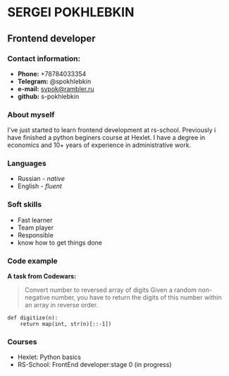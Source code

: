 # SERGEI POKHLEBKIN
## Frontend developer
### Contact information:
* **Phone:** +78784033354
* **Telegram:** @spokhlebkin
* **e-mail:** svpok@rambler.ru
* **github:** s-pokhlebkin
### About myself
I've just started to learn frontend development at rs-school. Previously i have finished a python beginers course at Hexlet. 
I have a degree in economics and 10+ years of experience in administrative work.
### Languages
* Russian - *native*
* English - *fluent*
### Soft skills
* Fast learner
* Team player
* Responsible 
* know how to get things done
### Code example
**A task from Codewars:**
>Convert number to reversed array of digits
>Given a random non-negative number, you have to return the digits of this number within an array in reverse order.
```
def digitize(n):
    return map(int, str(n)[::-1])
```
### Courses
* Hexlet: Python basics
* RS-School: FrontEnd developer:stage 0 (in progress)
